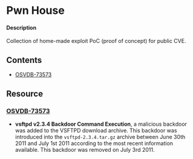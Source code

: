 # Pwn House

#### Description

Collection of home-made exploit PoC (proof of concept) for public CVE.

## Contents

- [OSVDB-73573](#osvdb-73573)

## Resource

### [OSVDB-73573](OSVDB-73573/README.md)

- **vsftpd v2.3.4 Backdoor Command Execution**, a malicious backdoor was added to the VSFTPD download archive. This backdoor was introduced into the `vsftpd-2.3.4.tar.gz` archive between June 30th 2011 and July 1st 2011 according to the most recent information available. This backdoor was removed on July 3rd 2011.